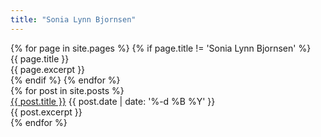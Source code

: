 ```yaml
---
title: "Sonia Lynn Bjornsen"
---
```


<div>
  {% for page in site.pages %}
    {% if page.title != 'Sonia Lynn Bjornsen' %}
      <div>
        <div>{{ page.title }}</div>
        <div>{{ page.excerpt }}</div>
      </div>
    {% endif %}
  {% endfor %}
</div>

<div>
  {% for post in site.posts %}
    <div>
      <a href="{{ site.url }}{{ post.url }}">{{ post.title }}</a>
      <time datetime="{{ post.date | date: '%Y-%m-%d' }}">{{ post.date | date: '%-d %B %Y' }}</time>
      <div>{{ post.excerpt }}</div>
    </div>
  {% endfor %}
</div>
